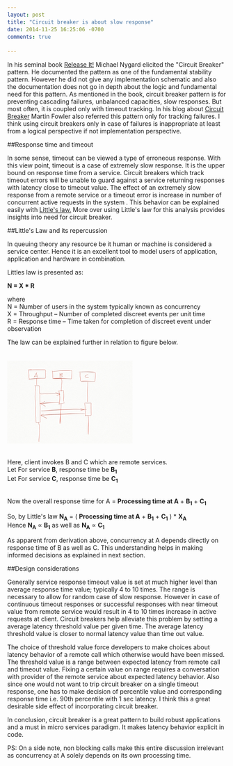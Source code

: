 ```yaml
---
layout: post
title: "Circuit breaker is about slow response"
date: 2014-11-25 16:25:06 -0700
comments: true

---
```



In his seminal book [Release It!][ri] Michael Nygard elicited the "Circuit Breaker" pattern. He documented the pattern as one of the fundamental stability pattern. However he did not give any implementation schematic and also the documentation does not go in depth about the logic and fundamental need for this pattern. As mentioned in the book, circuit breaker pattern is for preventing cascading failures, unbalanced capacities, slow responses. But most often, it is coupled only with timeout tracking. In his blog about [Circuit Breaker][cb] Martin Fowler also referred this pattern only for tracking failures. I think using circuit breakers only in case of failures is inappropriate at least from a logical perspective if not implementation perspective.

##Response time and timeout

In some sense, timeout can be viewed a type of erroneous response. With this view point, timeout is a case of extremely slow response. It is the upper bound on response time from a service. Circuit breakers which track timeout errors will be unable to guard against a service returning responses with latency close to timeout value. The effect of an extremely slow response from a remote service or a timeout error is increase in number of concurrent active requests in the system . This behavior can be explained easily with [Little's law.][lz] More over using Little's law for this analysis provides insights into need for circuit breaker.

##Little's Law and its repercussion

In queuing theory any resource be it human or machine is considered a service center. Hence it is an excellent tool to model users of application, application and hardware in combination.

Littles law is presented as:
<br>

**N = X * R** 
<P>
	where<br>
		N = Number of users in the system typically known as concurrency<br>
		X = Throughput – Number of completed discreet events per unit time<br>
		R = Response time – Time taken for completion of discreet event under observation
</p>

The law can be explained further in relation to figure below. <br><br>	
![Alt text](/images/circuit-breaker-seq.jpeg)

<br>Here, client invokes B and C which are remote services. 
<br>Let For service **B**, response time be **B<sub>1</sub>**
<br>Let For service **C**, response time be **C<sub>1</sub>**

<br>Now the overall response time for A = **Processing time at A** + **B<sub>1** + **C<sub>1**

So, by Little's law **N<sub>A</sub>** = ( **Processing time at A** + **B<sub>1** + **C<sub>1** ) * **X<sub>A</sub>**
<br> Hence **N<sub>A</sub>** &prop; **B<sub>1** as well as **N<sub>A</sub>** &prop; **C<sub>1** 

As apparent from derivation above, concurrency at A depends directly on response time of B as well as C. This understanding helps in making informed decisions as explained in next section.

 
##Design considerations

Generally service response timeout value is set at much higher level than average response time value; typically 4 to 10 times. The range is necessary to allow for random case of slow response. However in case of continuous timeout responses or successful responses with near timeout value from remote service would result in 4 to 10 times increase in active requests at client. Circuit breakers help alleviate this problem by setting a average latency threshold value per given time. The average latency threshold value is closer to normal latency value than time out value. 


The choice of threshold value force developers to make choices about latency behavior of a remote call which otherwise would have been missed. The threshold value is a range between expected latency from remote call and timeout value. Fixing a certain value on range requires a conversation with provider of the remote service about expected latency behavior. Also since one would not want to trip circuit breaker on a single timeout response, one has to make decision of percentile value and corresponding response time i.e. 90th percentile with 1 sec latency. I think this a great desirable side effect of incorporating circuit breaker.

In conclusion, circuit breaker is a great pattern to build robust applications and a must in micro services paradigm. It makes latency behavior explicit in code.

PS: On a side note, non blocking calls make this entire discussion irrelevant as concurrency at A solely depends on its own processing time. 




[cb]:http://martinfowler.com/bliki/CircuitBreaker.html
[ri]:http://www.amazon.com/gp/product/0978739213?ie=UTF8&tag=martinfowlerc-20&linkCode=as2&camp=1789&creative=9325&creativeASIN=0978739213
[lz]:http://homes.cs.washington.edu/~lazowska/qsp/Images/Chap_03.pdf
[wiki-little-law]:http://en.wikipedia.org/wiki/Little's_law
